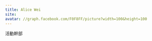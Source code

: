 ```yaml
---
title: Alice Wei
site:
avatar: //graph.facebook.com/F0F8FF/picture?width=100&height=100
---
```


活動幹部
